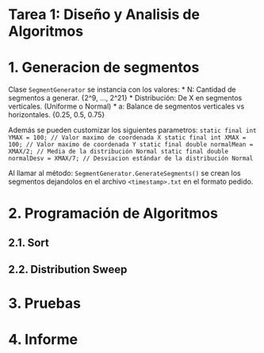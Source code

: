 # Tarea 1: Diseño y Analisis de Algoritmos

# 1. Generacion de segmentos
Clase ```SegmentGenerator``` se instancia con los valores:
	* N: Cantidad de segmentos a generar. {2^9, ..., 2^21}
	* Distribución: De X en segmentos verticales. (Uniforme o Normal)
	* a: Balance de segmentos verticales vs horizontales. {0.25, 0.5, 0.75}

Además se pueden customizar los siguientes parametros:
    ```
	static final int YMAX = 100; // Valor maximo de coordenada X
    static final int XMAX = 100; // Valor maximo de coordenada Y
	static final double normalMean = XMAX/2; // Media de la distribución Normal
	static final double normalDesv = XMAX/7; // Desviacion estándar de la distribución Normal
	```

Al llamar al método: ```SegmentGenerator.GenerateSegments()``` se crean los segmentos dejandolos en el archivo ```<timestamp>.txt``` en el formato pedido.

	
	
# 2. Programación de Algoritmos
## 2.1. Sort
## 2.2. Distribution Sweep
# 3. Pruebas
# 4. Informe